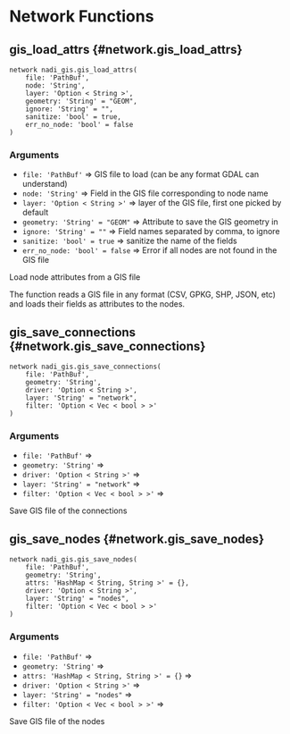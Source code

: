# Network Functions
## gis_load_attrs {#network.gis_load_attrs}
```sig
network nadi_gis.gis_load_attrs(
    file: 'PathBuf',
    node: 'String',
    layer: 'Option < String >',
    geometry: 'String' = "GEOM",
    ignore: 'String' = "",
    sanitize: 'bool' = true,
    err_no_node: 'bool' = false
)
```

### Arguments
- `file: 'PathBuf'` => GIS file to load (can be any format GDAL can understand)
- `node: 'String'` => Field in the GIS file corresponding to node name
- `layer: 'Option < String >'` => layer of the GIS file, first one picked by default
- `geometry: 'String' = "GEOM"` => Attribute to save the GIS geometry in
- `ignore: 'String' = ""` => Field names separated by comma, to ignore
- `sanitize: 'bool' = true` => sanitize the name of the fields
- `err_no_node: 'bool' = false` => Error if all nodes are not found in the GIS file

Load node attributes from a GIS file

The function reads a GIS file in any format (CSV, GPKG, SHP,
JSON, etc) and loads their fields as attributes to the nodes.
## gis_save_connections {#network.gis_save_connections}
```sig
network nadi_gis.gis_save_connections(
    file: 'PathBuf',
    geometry: 'String',
    driver: 'Option < String >',
    layer: 'String' = "network",
    filter: 'Option < Vec < bool > >'
)
```

### Arguments
- `file: 'PathBuf'` => 
- `geometry: 'String'` => 
- `driver: 'Option < String >'` => 
- `layer: 'String' = "network"` => 
- `filter: 'Option < Vec < bool > >'` => 

Save GIS file of the connections
## gis_save_nodes {#network.gis_save_nodes}
```sig
network nadi_gis.gis_save_nodes(
    file: 'PathBuf',
    geometry: 'String',
    attrs: 'HashMap < String, String >' = {},
    driver: 'Option < String >',
    layer: 'String' = "nodes",
    filter: 'Option < Vec < bool > >'
)
```

### Arguments
- `file: 'PathBuf'` => 
- `geometry: 'String'` => 
- `attrs: 'HashMap < String, String >' = {}` => 
- `driver: 'Option < String >'` => 
- `layer: 'String' = "nodes"` => 
- `filter: 'Option < Vec < bool > >'` => 

Save GIS file of the nodes
